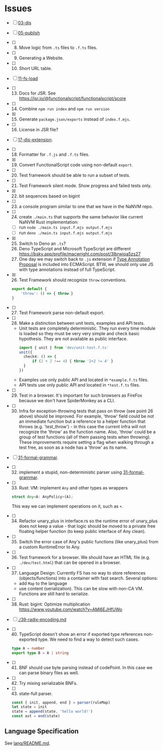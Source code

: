 # Issues

- [ ] [03-djs](./03-djs.md)
- [ ] [05-publish](./05-publish.md)
- [ ] 08. Move logic from `.ts` files to `.f.ts` files.
- [ ] 09. Generating a Website.
- [ ] 10. Short URL table.
- [ ] [11-fs-load](./11-fs-load.md)
- [ ] 13. Docs for JSR. See https://jsr.io/@functionalscript/functionalscript/score
- [ ] 14. Combine `npm run index` and `npm run version`
- [X] 15. Generate `package.json/exports` instead of `index.f.mjs`.
- [ ] 16. License in JSR file?
- [ ] [17-djs-extension](./17-djs-extension.md).
- [ ] 18. Formatter for `.f.js` and `.f.ts` files.
- [X] 19. Convert FunctionalScript code using non-default `export`.
- [ ] 20. Test framework should be able to run a subset of tests.
- [ ] 21. Test Framework silent mode. Show progress and failed tests only.
- [x] 22. bit sequences based on bigint
- [ ] 23. a console program similar to one that we have in the NaNVM repo.
- [ ] 24. create `./main.ts` that supports the same behavior like current NaNVM Rust implementation:
    - [ ] run `node ./main.ts input.f.mjs output.f.mjs`
    - [ ] run `deno ./main.ts input.f.mjs output.f.mjs`
- [X] 25. Switch to Deno an `.ts`?
    1. Deno TypeScript and Microsoft TypeScript are different https://bsky.app/profile/macwright.com/post/3lbrwioa5zs27
    2. One day we may switch back to `.js` extension if [Type Annotation Proposal](https://github.com/tc39/proposal-type-annotations) is included into ECMAScript. BTW, we should only use JS with type annotations instead of full TypeScript.
- [x] 26. Test Framework should recognize `throw` conventions.
    ```ts
    export default {
        'throw': () => { throw }
    }
    ```
- [ ] 27. Test Framework parse non-default export.
- [ ] 28. Make a distinction between unit tests, examples and API tests.
    - Unit tests are completely deterministic. They run every time module is loaded so they must be very very simple and check basic hypothesis. They are not available as public interface.
      ```ts
      import { unit } from 'dev/unit-test.f.ts'
      unit({
        check4: () => {
            if (2 + 2 !== 4) { throw '2+2 != 4' }
        }
      })
      ```
    - Examples use only public API and located in `*example.f.ts` files.
    - API tests use only public API and located in `*test.f.ts` files.
- [ ] 29. Test in a browser. It's important for such browsers as FireFox because we don't have SpiderMonkey as a CLI.
- [ ] 30. Infra for exception-throwing tests that pass on throw (see point 26 above) should be improved.
For example, 'throw' field could be not an immediate function but a reference to a helper function that throws
(e.g. 'test_throw') - in this case the current infra will not recognize the 'throw' as the function name.
Also, 'throw' could be a group of test functions (all of them passing tests when throwing). These improvements
require setting a flag when walking through a test free, as soon as a node has a 'throw' as its name.
- [ ] [31-formal-grammar](./31-formal-grammar.md).
- [ ] 32. implement a stupid, non-deterministic parser using [31-formal-grammar](./31-formal-grammar.md).
- [ ] 33. Rust: VM: implement `Any` and other types as wrappers
  ```rust
  struct Any<A: AnyPolicy>(A);
  ```
  This way we can implement operations on it, such as `+`.
- [ ] 34. Refactor unary_plus in interface.rs so the runtime error of unary_plus does not keep a value - that
logic should be moved to a private free floating helper function (to keep public interface of Any clean).
- [ ] 35. Switch the error case of Any's public functions (like unary_plus) from a custom RuntimeError to Any.
- [ ] 36. Test framework for a browser. We should have an HTML file (e.g. `./dev/test.html`) that can be opened in a browser.
- [ ] 37. Language Design: Currently FS has no way to store references (objects/functions) into a container with fast search. Several options:
  - add `Map` to the language
  - use content (serialization). This can be slow with non-CA VM. Functions are still hard to serialize.
- [ ] 38. Rust: bigint: Optimize multiplication https://www.youtube.com/watch?v=AMl6EJHfUWo
- [ ] [./39-radix-encoding.md](./39-radix-encoding.md)
- [ ] 40. TypeScript doesn't show an error if exported type references non-exported type. We need to find a way to detect such cases.

  ```ts
  type A = number
  export type B = A | string
  ```

- [ ] 41. BNF should use byte parsing instead of codePoint. In this case we can parse binary files as well.
- [ ] 42. Try mixing serializable BNFs.
- [ ] 43. state-full parser.

  ```ts
  const { init, append, end } = parser(ruleMap)
  let state = init
  state = append(state, 'hello world!')
  const ast = end(state)
  ```

## Language Specification

See [lang/README.md](./lang/README.md).
